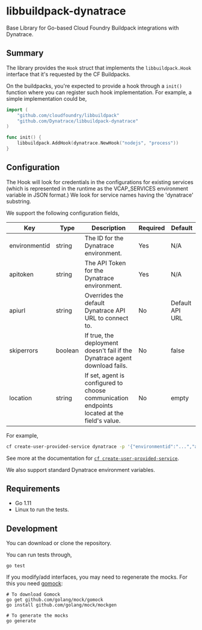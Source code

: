 # libbuildpack-dynatrace

Base Library for Go-based Cloud Foundry Buildpack integrations with Dynatrace.

## Summary

The library provides the `Hook` struct that implements the `libbuildpack.Hook` interface that it's requested by the CF Buildpacks.

On the buildpacks, you're expected to provide a hook through a `init()` function where you can register such hook implementation. For example, a simple implementation could be,

```go
import (
	"github.com/cloudfoundry/libbuildpack"
	"github.com/Dynatrace/libbuildpack-dynatrace"
)

func init() {
	libbuildpack.AddHook(dynatrace.NewHook("nodejs", "process"))
}
```

## Configuration

The Hook will look for credentials in the configurations for existing services (which is represented in the runtime as the VCAP_SERVICES environment variable in JSON format.) We look for service names having the 'dynatrace' substring.

We support the following configuration fields,

| Key           | Type    | Description                                                                                 | Required | Default         |
| ------------- | ------- | ------------------------------------------------------------------------------------------- | -------- | --------------- |
| environmentid | string  | The ID for the Dynatrace environment.                                                       | Yes      | N/A             |
| apitoken      | string  | The API Token for the Dynatrace environment.                                                | Yes      | N/A             |
| apiurl        | string  | Overrides the default Dynatrace API URL to connect to.                                      | No       | Default API URL |
| skiperrors    | boolean | If true, the deployment doesn't fail if the Dynatrace agent download fails.                 | No       | false           |
| location      | string  | If set, agent is configured to choose communication endpoints located at the field's value. | No       | empty           |

For example,

```bash
cf create-user-provided-service dynatrace -p '{"environmentid":"...","apitoken":"..."}'
```

See more at the documentation for [`cf create-user-provided-service`](http://cli.cloudfoundry.org/en-US/cf/create-user-provided-service.html).

We also support standard Dynatrace environment variables.

## Requirements

- Go 1.11
- Linux to run the tests.

## Development

You can download or clone the repository.

You can run tests through,

```
go test
```

If you modify/add interfaces, you may need to regenerate the mocks. For this you need [gomock](https://github.com/golang/mock):

```
# To download Gomock
go get github.com/golang/mock/gomock
go install github.com/golang/mock/mockgen

# To generate the mocks
go generate
```
